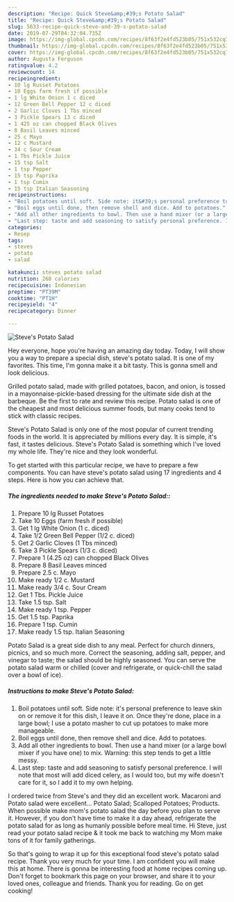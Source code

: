 ```yaml
---
description: "Recipe: Quick Steve&amp;#39;s Potato Salad"
title: "Recipe: Quick Steve&amp;#39;s Potato Salad"
slug: 5633-recipe-quick-steve-and-39-s-potato-salad
date: 2019-07-29T04:32:04.735Z
image: https://img-global.cpcdn.com/recipes/8f63f2e4fd523b05/751x532cq70/steves-potato-salad-recipe-main-photo.jpg
thumbnail: https://img-global.cpcdn.com/recipes/8f63f2e4fd523b05/751x532cq70/steves-potato-salad-recipe-main-photo.jpg
cover: https://img-global.cpcdn.com/recipes/8f63f2e4fd523b05/751x532cq70/steves-potato-salad-recipe-main-photo.jpg
author: Augusta Ferguson
ratingvalue: 4.2
reviewcount: 14
recipeingredient:
- 10 lg Russet Potatoes
- 10 Eggs farm fresh if possible
- 1 lg White Onion 1 c diced
- 12 Green Bell Pepper 12 c diced
- 2 Garlic Cloves 1 Tbs minced
- 3 Pickle Spears 13 c diced
- 1 425 oz can chopped Black Olives
- 8 Basil Leaves minced
- 25 c Mayo
- 12 c Mustard
- 34 c Sour Cream
- 1 Tbs Pickle Juice
- 15 tsp Salt
- 1 tsp Pepper
- 15 tsp Paprika
- 1 tsp Cumin
- 15 tsp Italian Seasoning
recipeinstructions:
- "Boil potatoes until soft. Side note: it&#39;s personal preference to leave skin on or remove it for this dish, I leave it on. Once they&#39;re done, place in a large bowl; I use a potato masher to cut up potatoes to make more manageable."
- "Boil eggs until done, then remove shell and dice. Add to potatoes."
- "Add all other ingredients to bowl. Then use a hand mixer (or a large bowl mixer if you have one) to mix. Warning: this step tends to get a little messy."
- "Last step: taste and add seasoning to satisfy personal preference. I will note that most will add diced celery, as I would too, but my wife doesn&#39;t care for it, so I add it to my own helping."
categories:
- Resep
tags:
- steves
- potato
- salad

katakunci: steves potato salad
nutrition: 268 calories
recipecuisine: Indonesian
preptime: "PT39M"
cooktime: "PT1H"
recipeyield: "4"
recipecategory: Dinner

---
```



![Steve&#39;s Potato Salad](https://img-global.cpcdn.com/recipes/8f63f2e4fd523b05/751x532cq70/steves-potato-salad-recipe-main-photo.jpg)

Hey everyone, hope you're having an amazing day today. Today, I will show you a way to prepare a special dish, steve&#39;s potato salad. It is one of my favorites. This time, I'm gonna make it a bit tasty. This is gonna smell and look delicious.

Grilled potato salad, made with grilled potatoes, bacon, and onion, is tossed in a mayonnaise-pickle-based dressing for the ultimate side dish at the barbeque. Be the first to rate and review this recipe. Potato salad is one of the cheapest and most delicious summer foods, but many cooks tend to stick with classic recipes.

Steve&#39;s Potato Salad is only one of the most popular of current trending foods in the world. It is appreciated by millions every day. It is simple, it's fast, it tastes delicious. Steve&#39;s Potato Salad is something which I've loved my whole life. They're nice and they look wonderful.


To get started with this particular recipe, we have to prepare a few components. You can have steve&#39;s potato salad using 17 ingredients and 4 steps. Here is how you can achieve that.

##### The ingredients needed to make Steve&#39;s Potato Salad::

1. Prepare 10 lg Russet Potatoes
1. Take 10 Eggs (farm fresh if possible)
1. Get 1 lg White Onion (1 c. diced)
1. Take 1/2 Green Bell Pepper (1/2 c. diced)
1. Get 2 Garlic Cloves (1 Tbs minced)
1. Take 3 Pickle Spears (1/3 c. diced)
1. Prepare 1 (4.25 oz) can chopped Black Olives
1. Prepare 8 Basil Leaves minced
1. Prepare 2.5 c. Mayo
1. Make ready 1/2 c. Mustard
1. Make ready 3/4 c. Sour Cream
1. Get 1 Tbs. Pickle Juice
1. Take 1.5 tsp. Salt
1. Make ready 1 tsp. Pepper
1. Get 1.5 tsp. Paprika
1. Prepare 1 tsp. Cumin
1. Make ready 1.5 tsp. Italian Seasoning


Potato Salad is a great side dish to any meal. Perfect for church dinners, picnics, and so much more. Correct the seasoning, adding salt, pepper, and vinegar to taste; the salad should be highly seasoned. You can serve the potato salad warm or chilled (cover and refrigerate, or quick-chill the salad over a bowl of ice). 

##### Instructions to make Steve&#39;s Potato Salad:

1. Boil potatoes until soft. Side note: it&#39;s personal preference to leave skin on or remove it for this dish, I leave it on. Once they&#39;re done, place in a large bowl; I use a potato masher to cut up potatoes to make more manageable.
1. Boil eggs until done, then remove shell and dice. Add to potatoes.
1. Add all other ingredients to bowl. Then use a hand mixer (or a large bowl mixer if you have one) to mix. Warning: this step tends to get a little messy.
1. Last step: taste and add seasoning to satisfy personal preference. I will note that most will add diced celery, as I would too, but my wife doesn&#39;t care for it, so I add it to my own helping.


I ordered twice from Steve&#39;s and they did an excellent work. Macaroni and Potato salad were excellent… Potato Salad; Scalloped Potatoes; Products. When possible make mom&#39;s potato salad the day before you plan to serve it. However, if you don&#39;t have time to make it a day ahead, refrigerate the potato salad for as long as humanly possible before meal time. Hi Steve, just read your potato salad recipe &amp; it took me back to watching my Mom make tons of it for family gatherings. 

So that's going to wrap it up for this exceptional food steve&#39;s potato salad recipe. Thank you very much for your time. I am confident you will make this at home. There is gonna be interesting food at home recipes coming up. Don't forget to bookmark this page on your browser, and share it to your loved ones, colleague and friends. Thank you for reading. Go on get cooking!
